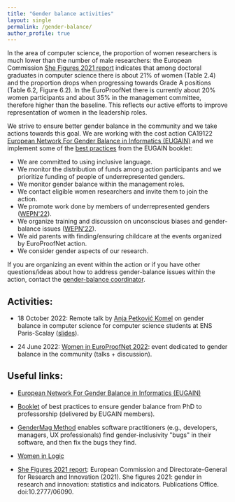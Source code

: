 ```yaml
---
title: "Gender balance activities"
layout: single
permalink: /gender-balance/
author_profile: true
---
```


In the area of computer science, the proportion of women researchers is much lower than the number of male researchers: the European Commission [She Figures 2021 report](https://op.europa.eu/en/web/eu-law-and-publications/publication-detail/-/publication/67d5a207-4da1-11ec-91ac-01aa75ed71a1) indicates that among doctoral graduates in computer science there is about 21% of women (Table 2.4) and the proportion drops when progressing towards Grade A positions (Table 6.2, Figure 6.2). In the EuroProofNet there is currently about 20% women participants and about 35% in the management committee, therefore higher than the baseline. This reflects our active efforts to improve representation of women in the leadership roles.

We strive to ensure better gender balance in the community and we take actions towards this goal. We are working with the cost action CA19122 [European Network For Gender Balance in Informatics (EUGAIN)](https://eugain.eu/) and we implement some of the [best practices](https://eugain.eu/wp-content/uploads/2022/05/EUGAIN_booklet_2022-05.pdf) from the EUGAIN booklet:

- We are committed to using inclusive language.
- We monitor the distribution of funds among action participants and we prioritize funding of people of underrepresented genders.
- We monitor gender balance within the management roles.
- We contact eligible women researchers and invite them to join the action.
- We promote work done by members of underrepresented genders ([WEPN'22](../women-epn-2022/)).
- We organize training and discussion on unconscious biases and gender-balance issues ([WEPN'22](../women-epn-2022/)).
- We aid parents with finding/ensuring childcare at the events organized by EuroProofNet action.
- We consider gender aspects of our research.

If you are organizing an event within the action or if you have other questions/ideas about how to address gender-balance issues within the action, contact the [gender-balance coordinator](../contact).


## Activities:

- 18 October 2022: Remote talk by [Anja Petković Komel](https://anjapetkovic.com/) on gender balance in computer science for computer science students at ENS Paris-Scalay ([slides](https://anjapetkovic.com/talks/2022-10-18-Paris-Seminar/2022-Oct-Paris-gender-gap-CS.pdf)).

- 24 June 2022: [Women in EuroProofNet 2022](../women-epn-2022/): event dedicated to gender balance in the community (talks + discussion).


## Useful links:

- [European Network For Gender Balance in Informatics (EUGAIN)](https://eugain.eu/)

- [Booklet](https://eugain.eu/wp-content/uploads/2022/05/EUGAIN_booklet_2022-05.pdf) of best practices to ensure gender balance from PhD to professorship (delivered by EUGAIN members).

- [GenderMag Method](https://gendermag.org/index.php) enables software practitioners (e.g., developers, managers, UX professionals) find gender-inclusivity "bugs" in their software, and then fix the bugs they find.

- [Women in Logic](https://sites.google.com/view/womeninlogic)

- [She Figures 2021 report](https://op.europa.eu/en/web/eu-law-and-publications/publication-detail/-/publication/67d5a207-4da1-11ec-91ac-01aa75ed71a1): European Commission and Directorate-General for Research and Innovation (2021). She figures 2021: gender in research and innovation: statistics and indicators. Publications Office. doi:10.2777/06090.
